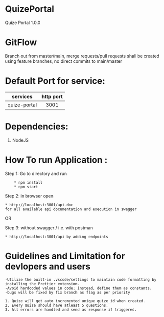 # QuizePortal

Quize Portal 1.0.0

# GitFlow

Branch out from master/main, merge requests/pull requests shall be created using feature branches, no direct commits to main/master

# Default Port for service:

|   services   | http port |
| :----------: | :-------: |
| quize-portal |   3001    |

# Dependencies:

1. NodeJS

# How To run Application :

Step 1: Go to directory and run

```
    * npm install
    * npm start
```

Step 2: in browser open

    * http://localhost:3001/api-doc
    for all available api documentation and execution in swagger

OR

Step 3: without swagger / i.e. with postman

    * http://localhost:3001/api by adding endpoints

# Guidelines and Limitation for devlopers and users

    -Utilize the built-in .vscode/settings to maintain code formatting by installing the Prettier extension.
    -Avoid hardcoded values in code; instead, define them as constants.
    -bugs will be fixed by fix branch as flag as per priority

    1. Quize will get auto incremented unique quize_id when created.
    2. Every Quize should have atleast 5 questions.
    3. All errors are handled and send as response if triggered.
